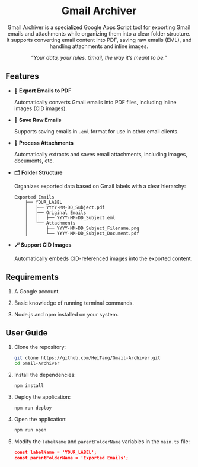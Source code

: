 <div align="center">
	<h1>Gmail Archiver</h1>
	<p>
		Gmail Archiver is a specialized Google Apps Script tool for exporting Gmail emails and attachments while organizing them into a clear folder structure. It supports converting email content into PDF, saving raw emails (EML), and handling attachments and inline images.
	</p>
	<em>“Your data, your rules. Gmail, the way it’s meant to be.”</em>
</div>

## Features

- **📄 Export Emails to PDF**  

	Automatically converts Gmail emails into PDF files, including inline images (CID images).  

- **📨 Save Raw Emails**  

	Supports saving emails in `.eml` format for use in other email clients.  

- **📎 Process Attachments**  

	Automatically extracts and saves email attachments, including images, documents, etc.  

- **🗂️ Folder Structure**  

	Organizes exported data based on Gmail labels with a clear hierarchy:

	```
	Exported Emails
	    ├── YOUR_LABEL
		│   ├── YYYY-MM-DD_Subject.pdf
		│   ├── Original Emails
		│   │   ├── YYYY-MM-DD_Subject.eml
		│   └── Attachments
		│       ├── YYYY-MM-DD_Subject_Filename.png
		│       └── YYYY-MM-DD_Subject_Document.pdf
	```

- **🪄 Support CID Images**  

	Automatically embeds CID-referenced images into the exported content.  

## Requirements
1. A Google account.

2. Basic knowledge of running terminal commands.

3. Node.js and npm installed on your system.

## User Guide

1. Clone the repository:
	```bash
	git clone https://github.com/HeiTang/Gmail-Archiver.git
	cd Gmail-Archiver
	```

2. Install the dependencies:
	```bash
	npm install
	```

3. Deploy the application:
	```bash
	npm run deploy
	```

4. Open the application:
	```bash
	npm run open
	```

5. Modify the `labelName` and `parentFolderName` variables in the `main.ts` file:
	```json
	const labelName = 'YOUR_LABEL';
	const parentFolderName = 'Exported Emails';
	```


